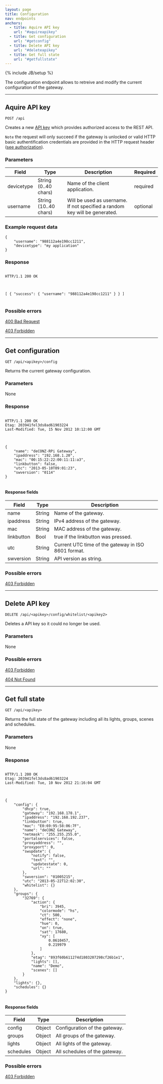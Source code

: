 ```yaml
---
layout: page
title: Configuration
nav: endpoints
anchors:
  - title: Aquire API key
    url: "#aquireapikey"
  - title: Get configuration
    url: "#getconfig"
  - title: Delete API key
    url: "#deleteapikey"
  - title: Get full state
    url: "#getfullstate"
---
```


{% include JB/setup %}

The configuration endpoint allows to retreive and modify the current configuration of the gateway.

------------------------------------------------------

## Aquire API key<a name="aquireapikey">&nbsp;</a>

	POST /api

Creates a new [API key]({{BASE_PATH}}/authorization) which provides authorized access to the REST API.

`Note` the request will only succeed if the gateway is unlocked or valid HTTP basic authentification credentials are provided in the HTTP request header ([see authorization]({{BASE_PATH}}/authorization)).

### Parameters

<table class="table table-bordered">
	<thead>
		<tr><th>Field</th><th>Type</th><th>Description</th><th>Required</th></tr>
	</thead>
	<tbody>
		<tr>
			<td>devicetype</td>
			<td>String (0..40 chars)</td>
			<td>Name of the client application.</td>
			<td>required</td>
		</tr>
		<tr>
			<td>username</td>
			<td>String (10..40 chars)</td>
			<td>Will be used as username. If not specified a random key will be generated.</td>
			<td>optional</td>
		</tr>
	</tbody>
</table>

### Example request data
	{
		"username": "988112a4e198cc1211",
		"devicetype": "my application"
	}

### Response

<pre class="headers">
<code>
HTTP/1.1 200 OK
</code>
</pre>
<pre class="highlight">
<code>
[ { "success": { "username": "988112a4e198cc1211" } } ]
</code>
</pre>

### Possible errors

[400 Bad Request](/errors#400)

[403 Forbidden](/errors#403)

------------------------------------------------------

## Get configuration<a name="getconfig">&nbsp;</a>

	GET /api/<apikey>/config

Returns the current gateway configuration.

### Parameters

None

### Response
<pre class="headers">
<code>
HTTP/1.1 200 OK
Etag: 203941fel3ds8ad61903224
Last-Modified: Tue, 15 Nov 2012 10:12:00 GMT
</code>
</pre>
<pre class="highlight">
<code>
{
	"name": "deCONZ-RPi Gateway",
	"ipaddress": "192.168.1.20",
	"mac": "00:15:22:22:00:11:11:a3",
	"linkbutton": false,
	"utc": "2013-05-10T09:01:23",
	"swversion": "0114"
}
</code>
</pre>
#### Response fields

<table class="table table-bordered">
	<thead>
		<tr><th>Field</th><th>Type</th><th>Description</th></tr>
	</thead>
	<tbody>
		<tr>
			<td>name</td>
			<td>String</td>
			<td>Name of the gateway.</td>
		</tr>
		<tr>
			<td>ipaddress</td>
			<td>String</td>
			<td>IPv4 address of the gateway.</td>
		</tr>
		<tr>
			<td>mac</td>
			<td>String</td>
			<td>MAC address of the gateway.</td>
		</tr>
		<tr>
			<td>linkbutton</td>
			<td>Bool</td>
			<td>true if the linkbutton was pressed.</td>
		</tr>
		<tr>
			<td>utc</td>
			<td>String</td>
			<td>Current UTC time of the gateway in ISO 8601 format.</td>
		</tr>
		<tr>
			<td>swversion</td>
			<td>String</td>
			<td>API version as string.</td>
		</tr>
	</tbody>
</table>

### Possible errors

[403 Forbidden](/errors#403)

------------------------------------------------------

## Delete API key<a name="deleteapikey">&nbsp;</a>

	DELETE /api/<apikey>/config/whitelist/<apikey2>

Deletes a API key so it could no longer be used.

### Parameters

None

### Possible errors

[403 Forbidden](/errors#403)

[404 Not Found](/errors#404)

------------------------------------------------------

## Get full state<a name="getfullstate">&nbsp;</a>

	GET /api/<apikey>

Returns the full state of the gateway including all its lights, groups, scenes and schedules.

### Parameters

None

### Response

<pre class="headers">
<code>
HTTP/1.1 200 OK
Etag: 203941fel3ds8ad61903224
Last-Modified: Tue, 10 Nov 2012 21:16:04 GMT
</code>
</pre>
<pre class="highlight">
<code>
{
    "config": {
        "dhcp": true,
        "gateway": "192.168.178.1",
        "ipaddress": "192.168.192.237",
        "linkbutton": true,
        "mac": "E0:69:95:58:06:7F",
        "name": "deCONZ Gateway",
        "netmask": "255.255.255.0",
        "portalservices": false,
        "proxyaddress": "",
        "proxyport": 0,
        "swupdate": {
            "notify": false,
            "text": "",
            "updatestate": 0,
            "url": ""
        },
        "swversion": "01005215",
        "utc": "2013-05-22T12:02:30",
        "whitelist": {}
    },
    "groups": {
        "32769": {
            "action": {
                "bri": 3945,
                "colormode": "hs",
                "ct": 500,
                "effect": "none",
                "hue": 0,
                "on": true,
                "sat": 17680,
                "xy": [
                    0.0610457,
                    0.219979
                ]
            },
            "etag": "893f60b611274d1803207298cf26b1e1",
            "lights": [],
            "name": "Demo",
            "scenes": []
        }
    },
    "lights": {},
    "schedules": {}
}
</code>
</pre>

#### Response fields

<table class="table table-bordered">
	<thead>
		<tr><th>Field</th><th>Type</th><th>Description</th></tr>
	</thead>
	<tbody>
		<tr>
			<td>config</td>
			<td>Object</td>
			<td>Configuration of the gateway.</td>
		</tr>
		<tr>
			<td>groups</td>
			<td>Object</td>
			<td>All groups of the gateway.</td>
		</tr>
		<tr>
			<td>lights</td>
			<td>Object</td>
			<td>All lights of the gateway.</td>
		</tr>
		<tr>
			<td>schedules</td>
			<td>Object</td>
			<td>All schedules of the gateway.</td>
		</tr>
	</tbody>
</table>

### Possible errors

[403 Forbidden](/errors#403)
